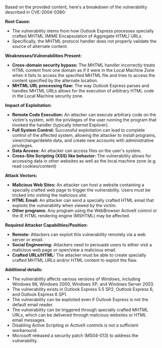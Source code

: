 Based on the provided content, here's a breakdown of the vulnerability described in CVE-2004-0380:

**Root Cause:**

- The vulnerability stems from how Outlook Express processes specially crafted MHTML (MIME Encapsulation of Aggregate HTML) URLs.
- Specifically, the MHTML protocol handler does not properly validate the source of alternate content.

**Weaknesses/Vulnerabilities Present:**

- **Cross-domain security bypass:** The MHTML handler incorrectly treats HTML content from one domain as if it were in the Local Machine Zone when it fails to access the specified MHTML file and tries to access the content specified by the alternate location.
- **MHTML URL processing flaw:** The way Outlook Express parses and handles MHTML URLs allows for the execution of arbitrary HTML code in the Local Machine security zone.

**Impact of Exploitation:**

- **Remote Code Execution:** An attacker can execute arbitrary code on the victim's system, with the privileges of the user running the program that invoked the handler (typically Internet Explorer).
- **Full System Control:** Successful exploitation can lead to complete control of the affected system, allowing the attacker to install programs, view/change/delete data, and create new accounts with administrative privileges.
- **Data Access:** An attacker can access files on the user's system.
- **Cross-Site Scripting (XSS) like behavior:** The vulnerability allows for accessing data in other websites as well as the local machine zone (e.g. read cookies/content)

**Attack Vectors:**

- **Malicious Web Sites:** An attacker can host a website containing a specially crafted web page to trigger the vulnerability. Users must be tricked into visiting the malicious site.
- **HTML Email:** An attacker can send a specially crafted HTML email that exploits the vulnerability when viewed by the victim.
- **Other programs:** Any program using the WebBrowser ActiveX control or the IE HTML rendering engine (MSHTML) may be affected.

**Required Attacker Capabilities/Position:**

- **Remote:** Attackers can exploit this vulnerability remotely via a web server or email.
- **Social Engineering:** Attackers need to persuade users to either visit a malicious web page or open/view a malicious email.
- **Crafted URLs/HTML:** The attacker must be able to create specially crafted MHTML URLs and/or HTML content to exploit the flaw.

**Additional details:**

- The vulnerability affects various versions of Windows, including Windows 98, Windows 2000, Windows XP, and Windows Server 2003.
- The vulnerability exists in Outlook Express 5.5 SP2, Outlook Express 6, and Outlook Express 6 SP1.
- The vulnerability can be exploited even if Outlook Express is not the default email reader.
- The vulnerability can be triggered through specially crafted MHTML URLs, which can be delivered through malicious websites or HTML email messages.
- Disabling Active Scripting or ActiveX controls is not a sufficient workaround.
- Microsoft released a security patch (MS04-013) to address the vulnerability.